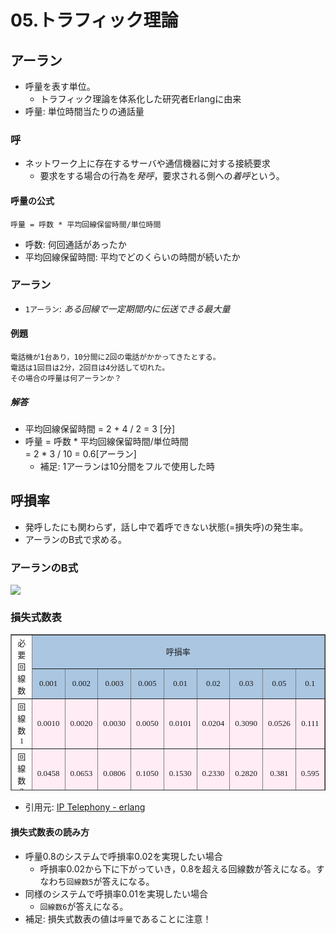 05.トラフィック理論
===

## アーラン

- 呼量を表す単位。
  - トラフィック理論を体系化した研究者Erlangに由来
- 呼量: 単位時間当たりの通話量

### 呼

- ネットワーク上に存在するサーバや通信機器に対する接続要求
  - 要求をする場合の行為を*発呼*，要求される側への*着呼*という。

#### 呼量の公式

`呼量 = 呼数 * 平均回線保留時間/単位時間`

- 呼数: 何回通話があったか
- 平均回線保留時間: 平均でどのくらいの時間が続いたか

### アーラン

- `1アーラン`: *ある回線で一定期間内に伝送できる最大量*

#### 例題

```
電話機が1台あり，10分間に2回の電話がかかってきたとする。
電話は1回目は2分，2回目は4分話して切れた。
その場合の呼量は何アーランか？
```

##### 解答 

- 平均回線保留時間 = 2 + 4 / 2  = 3 [分]
- 呼量 = 呼数 * 平均回線保留時間/単位時間  
= 2 * 3 / 10 = 0.6[アーラン]
  - 補足: 1アーランは10分間をフルで使用した時

## 呼損率

- 発呼したにも関わらず，話し中で着呼できない状態(=損失呼)の発生率。
- アーランのB式で求める。

### アーランのB式

<img src="https://latex.codecogs.com/gif.latex?B=\frac{\frac{A^n}{n!}}{\sum_{n=0}^{n}\frac{A^n}{n!}}">

### 損失式数表

<table border="1" width="800" height="250">
<tbody>
<tr>
<td bgcolor="#ffffff" rowspan="2" align="center"><font size="-1" face="メイリオ">必要回線数</font></td>
<td bgcolor="#aac6e1" colspan="9" align="center"><font size="-1" face="メイリオ">呼損率</font></td>
</tr>
<tr>
<td bgcolor="#aac6e1" align="center"><font size="-1" face="メイリオ">0.001</font></td>
<td bgcolor="#aac6e1" align="center"><font size="-1" face="メイリオ">0.002</font></td>
<td bgcolor="#aac6e1" align="center"><font size="-1" face="メイリオ">0.003</font></td>
<td bgcolor="#aac6e1" align="center"><font size="-1" face="メイリオ">0.005</font></td>
<td bgcolor="#aac6e1" align="center"><font size="-1" face="メイリオ">0.01</font></td>
<td bgcolor="#aac6e1" align="center"><font size="-1" face="メイリオ">0.02</font></td>
<td bgcolor="#aac6e1" align="center"><font size="-1" face="メイリオ">0.03</font></td>
<td bgcolor="#aac6e1" align="center"><font size="-1" face="メイリオ">0.05</font></td>
<td bgcolor="#aac6e1" align="center"><font size="-1" face="メイリオ">0.1</font></td>
</tr>
<tr>
<td align="center"><font size="-1" face="メイリオ">回線数 1</font></td>
<td bgcolor="#ffecf5" align="center"><font size="-1" face="メイリオ">0.0010</font></td>
<td bgcolor="#ffecf5" align="center"><font size="-1" face="メイリオ">0.0020</font></td>
<td bgcolor="#ffecf5" align="center"><font size="-1" face="メイリオ">0.0030</font></td>
<td bgcolor="#ffecf5" align="center"><font size="-1" face="メイリオ">0.0050</font></td>
<td bgcolor="#ffecf5" align="center"><font size="-1" face="メイリオ">0.0101</font></td>
<td bgcolor="#ffecf5" align="center"><font size="-1" face="メイリオ">0.0204</font></td>
<td bgcolor="#ffecf5" align="center"><font size="-1" face="メイリオ">0.3090</font></td>
<td bgcolor="#ffecf5" align="center"><font size="-1" face="メイリオ">0.0526</font></td>
<td bgcolor="#ffecf5" align="center"><font size="-1" face="メイリオ">0.111</font></td>
</tr>
<tr>
<td align="center"><font size="-1" face="メイリオ">回線数 2</font></td>
<td bgcolor="#ffecf5" align="center"><font size="-1" face="メイリオ">0.0458</font></td>
<td bgcolor="#ffecf5" align="center"><font size="-1" face="メイリオ">0.0653</font></td>
<td bgcolor="#ffecf5" align="center"><font size="-1" face="メイリオ">0.0806</font></td>
<td bgcolor="#ffecf5" align="center"><font size="-1" face="メイリオ">0.1050</font></td>
<td bgcolor="#ffecf5" align="center"><font size="-1" face="メイリオ">0.1530</font></td>
<td bgcolor="#ffecf5" align="center"><font size="-1" face="メイリオ">0.2330</font></td>
<td bgcolor="#ffecf5" align="center"><font size="-1" face="メイリオ">0.2820</font></td>
<td bgcolor="#ffecf5" align="center"><font size="-1" face="メイリオ">0.381</font></td>
<td bgcolor="#ffecf5" align="center"><font size="-1" face="メイリオ">0.595</font></td>
</tr>
<tr>
<td align="center"><font size="-1" face="メイリオ">回線数 3</font></td>
<td bgcolor="#ffecf5" align="center"><font size="-1" face="メイリオ">0.194</font></td>
<td bgcolor="#ffecf5" align="center"><font size="-1" face="メイリオ">0.249</font></td>
<td bgcolor="#ffecf5" align="center"><font size="-1" face="メイリオ">0.289</font></td>
<td bgcolor="#ffecf5" align="center"><font size="-1" face="メイリオ">0.349</font></td>
<td bgcolor="#ffecf5" align="center"><font size="-1" face="メイリオ">0.455</font></td>
<td bgcolor="#ffecf5" align="center"><font size="-1" face="メイリオ">0.6020</font></td>
<td bgcolor="#ffecf5" align="center"><font size="-1" face="メイリオ">0.7150</font></td>
<td bgcolor="#ffecf5" align="center"><font size="-1" face="メイリオ">0.699</font></td>
<td bgcolor="#ffecf5" align="center"><font size="-1" face="メイリオ">1.27</font></td>
</tr>
<tr>
<td align="center"><font size="-1" face="メイリオ">回線数 4</font></td>
<td bgcolor="#ffecf5" align="center"><font size="-1" face="メイリオ">0.439</font></td>
<td bgcolor="#ffecf5" align="center"><font size="-1" face="メイリオ">0.535</font></td>
<td bgcolor="#ffecf5" align="center"><font size="-1" face="メイリオ">0.602</font></td>
<td bgcolor="#ffecf5" align="center"><font size="-1" face="メイリオ">0.701</font></td>
<td bgcolor="#ffecf5" align="center"><font size="-1" face="メイリオ">0.869</font></td>
<td bgcolor="#ffecf5" align="center"><font size="-1" face="メイリオ">1.09</font></td>
<td bgcolor="#ffecf5" align="center"><font size="-1" face="メイリオ">1.26</font></td>
<td bgcolor="#ffecf5" align="center"><font size="-1" face="メイリオ">1.52</font></td>
<td bgcolor="#ffecf5" align="center"><font size="-1" face="メイリオ">2.05</font></td>
</tr>
<tr>
<td align="center"><font size="-1" face="メイリオ">回線数 5</font></td>
<td bgcolor="#ffecf5" align="center"><font size="-1" face="メイリオ">0.762</font></td>
<td bgcolor="#ffecf5" align="center"><font size="-1" face="メイリオ">0.900</font></td>
<td bgcolor="#ffecf5" align="center"><font size="-1" face="メイリオ">0.994</font></td>
<td bgcolor="#ffecf5" align="center"><font size="-1" face="メイリオ">1.130</font></td>
<td bgcolor="#ffecf5" align="center"><font size="-1" face="メイリオ">1.36</font></td>
<td bgcolor="#ffecf5" align="center"><font size="-1" face="メイリオ">1.66</font></td>
<td bgcolor="#ffecf5" align="center"><font size="-1" face="メイリオ">1.88</font></td>
<td bgcolor="#ffecf5" align="center"><font size="-1" face="メイリオ">2.22</font></td>
<td bgcolor="#ffecf5" align="center"><font size="-1" face="メイリオ">2.88</font></td>
</tr>
<tr>
<td align="center"><font size="-1" face="メイリオ">回線数 6</font></td>
<td bgcolor="#ffecf5" align="center"><font size="-1" face="メイリオ">1.15</font></td>
<td bgcolor="#ffecf5" align="center"><font size="-1" face="メイリオ">1.33</font></td>
<td bgcolor="#ffecf5" align="center"><font size="-1" face="メイリオ">1.45</font></td>
<td bgcolor="#ffecf5" align="center"><font size="-1" face="メイリオ">1.62</font></td>
<td bgcolor="#ffecf5" align="center"><font size="-1" face="メイリオ">1.91</font></td>
<td bgcolor="#ffecf5" align="center"><font size="-1" face="メイリオ">2.88</font></td>
<td bgcolor="#ffecf5" align="center"><font size="-1" face="メイリオ">2.54</font></td>
<td bgcolor="#ffecf5" align="center"><font size="-1" face="メイリオ">2.96</font></td>
<td bgcolor="#ffecf5" align="center"><font size="-1" face="メイリオ">3.76</font></td>
</tr>
<tr>
<td align="center"><font size="-1" face="メイリオ">回線数 7</font></td>
<td bgcolor="#ffecf5" align="center"><font size="-1" face="メイリオ">1.58</font></td>
<td bgcolor="#ffecf5" align="center"><font size="-1" face="メイリオ">1.60</font></td>
<td bgcolor="#ffecf5" align="center"><font size="-1" face="メイリオ">1.95</font></td>
<td bgcolor="#ffecf5" align="center"><font size="-1" face="メイリオ">2.16</font></td>
<td bgcolor="#ffecf5" align="center"><font size="-1" face="メイリオ">2.50</font></td>
<td bgcolor="#ffecf5" align="center"><font size="-1" face="メイリオ">2.94</font></td>
<td bgcolor="#ffecf5" align="center"><font size="-1" face="メイリオ">3.25</font></td>
<td bgcolor="#ffecf5" align="center"><font size="-1" face="メイリオ">3.74</font></td>
<td bgcolor="#ffecf5" align="center"><font size="-1" face="メイリオ">4.67</font></td>
</tr>
</tbody>
</table>

- 引用元: [IP Telephony - erlang](https://www.infraexpert.com/study/telephony5.html)

#### 損失式数表の読み方

- 呼量0.8のシステムで呼損率0.02を実現したい場合
  - 呼損率0.02から下に下がっていき，0.8を超える回線数が答えになる。すなわち`回線数5`が答えになる。
- 同様のシステムで呼損率0.01を実現したい場合
  - `回線数6`が答えになる。
- 補足: 損失式数表の値は`呼量`であることに注意！
